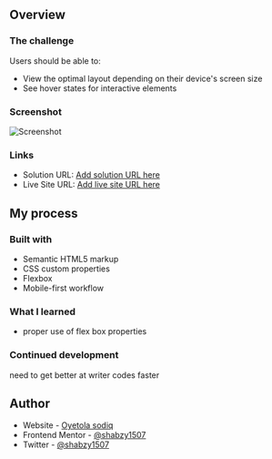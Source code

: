 ## Overview

### The challenge

Users should be able to:

- View the optimal layout depending on their device's screen size
- See hover states for interactive elements

### Screenshot

![Screenshot ](https://user-images.githubusercontent.com/105224244/194970786-9e23dab5-27bf-44b6-bfa7-019a1c0b20b4.png)

### Links

- Solution URL: [Add solution URL here](https://your-solution-url.com)
- Live Site URL: [Add live site URL here](https://shabzy1507.github.io/css-challenge-nft-preveiw-card-/)

## My process

### Built with

- Semantic HTML5 markup
- CSS custom properties
- Flexbox
- Mobile-first workflow

### What I learned

- proper use of flex box properties


### Continued development

need to get better at writer codes faster

## Author

- Website - [Oyetola sodiq](https://github.com/shabzy1507)
- Frontend Mentor - [@shabzy1507](https://www.frontendmentor.io/profile/shabzy1507)
- Twitter - [@shabzy1507](https://twitter.com/Shabzy1507)


